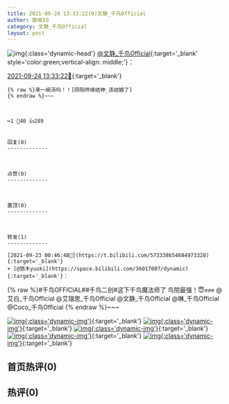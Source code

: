 ```yaml
---
title: 2021-09-24 13:33:22(0)文静_千鸟Official
author: 御坂IO
category: 文静_千鸟Official
layout: post
---
```


![img](/images/ac7482ed1b9a7f203dc68c0c4a77c488a27b108a.jpg){:class='dynamic-head'}
[@文静_千鸟Official](https://space.bilibili.com/667526012/dynamic){:target='_blank' style='color:green;vertical-align: middle;'}：

[2021-09-24 13:33:22🔗](https://t.bilibili.com/573907282581350128){:target='_blank'}

~~~
{% raw %}来一碗汤吗！！[阴阳师缘结神_该结婚了]
{% endraw %}~~~



↪️1 💬40 👍289


回复(0)
-------------



点赞(0)
-------------



置顶(0)
-------------



转发(1)
-------------

[2021-09-23 00:46:48🔗](https://t.bilibili.com/573338654684973328){:target='_blank'}
+ [@悠木yuuki](https://space.bilibili.com/36017007/dynamic){:target='_blank'}：
~~~
{% raw %}#千鸟OFFICIAL##千鸟二创#这下千鸟魔法师了
鸟院最强！😇✊✊✊
@艾白_千鸟Official @艾瑞思_千鸟Official @文静_千鸟Official @琳_千鸟Official @Coco_千鸟Official 
{% endraw %}~~~


[![img](/images/dc59d2dc0844904445cf53316a10f926d16ad299.png){:class='dynamic-img'}](/images/dc59d2dc0844904445cf53316a10f926d16ad299.png){:target='_blank'}
[![img](/images/17c81f89b0801b3ff27b338b2dcaa8596855cf84.png){:class='dynamic-img'}](/images/17c81f89b0801b3ff27b338b2dcaa8596855cf84.png){:target='_blank'}
[![img](/images/ea8d88674eabbb4edda17d1ce6f05a76abc7a4e5.png){:class='dynamic-img'}](/images/ea8d88674eabbb4edda17d1ce6f05a76abc7a4e5.png){:target='_blank'}
[![img](/images/c7b9cf6dfe03bc351f824142c70329e16b1549ef.png){:class='dynamic-img'}](/images/c7b9cf6dfe03bc351f824142c70329e16b1549ef.png){:target='_blank'}
[![img](/images/150a372a46f1263b4628943affad667e677522f1.png){:class='dynamic-img'}](/images/150a372a46f1263b4628943affad667e677522f1.png){:target='_blank'}




首页热评(0)
-------------



热评(0)
-------------



